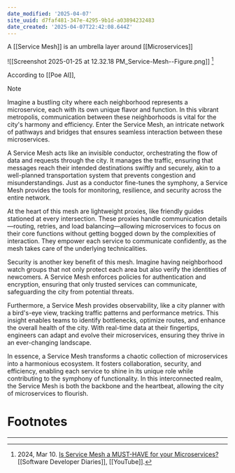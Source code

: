 ```yaml
---
date_modified: '2025-04-07'
site_uuid: d7faf481-347e-4295-9b1d-a03894232483
date_created: '2025-04-07T22:42:08.644Z'
---
```


A [[Service Mesh]] is an umbrella layer around [[Microservices]] 

![[Screenshot 2025-01-25 at 12.32.18 PM_Service-Mesh--Figure.png]] [^ebab16]

According to [[Poe AI]],

> [!NOTE]
> Imagine a bustling city where each neighborhood represents a microservice, each with its own unique flavor and function. In this vibrant metropolis, communication between these neighborhoods is vital for the city's harmony and efficiency. Enter the Service Mesh, an intricate network of pathways and bridges that ensures seamless interaction between these microservices.
> 
> A Service Mesh acts like an invisible conductor, orchestrating the flow of data and requests through the city. It manages the traffic, ensuring that messages reach their intended destinations swiftly and securely, akin to a well-planned transportation system that prevents congestion and misunderstandings. Just as a conductor fine-tunes the symphony, a Service Mesh provides the tools for monitoring, resilience, and security across the entire network.
> 
> At the heart of this mesh are lightweight proxies, like friendly guides stationed at every intersection. These proxies handle communication details—routing, retries, and load balancing—allowing microservices to focus on their core functions without getting bogged down by the complexities of interaction. They empower each service to communicate confidently, as the mesh takes care of the underlying technicalities.
> 
> Security is another key benefit of this mesh. Imagine having neighborhood watch groups that not only protect each area but also verify the identities of newcomers. A Service Mesh enforces policies for authentication and encryption, ensuring that only trusted services can communicate, safeguarding the city from potential threats.
> 
> Furthermore, a Service Mesh provides observability, like a city planner with a bird's-eye view, tracking traffic patterns and performance metrics. This insight enables teams to identify bottlenecks, optimize routes, and enhance the overall health of the city. With real-time data at their fingertips, engineers can adapt and evolve their microservices, ensuring they thrive in an ever-changing landscape.
> 
> In essence, a Service Mesh transforms a chaotic collection of microservices into a harmonious ecosystem. It fosters collaboration, security, and efficiency, enabling each service to shine in its unique role while contributing to the symphony of functionality. In this interconnected realm, the Service Mesh is both the backbone and the heartbeat, allowing the city of microservices to flourish.

# Footnotes
***
[^ebab16]: 2024, Mar 10. [Is Service Mesh a MUST-HAVE for your Microservices?](https://youtu.be/I7okWVmxOo8?si=kgY0LSnh4jUFLZGv) [[Software Developer Diaries]], [[YouTube]].